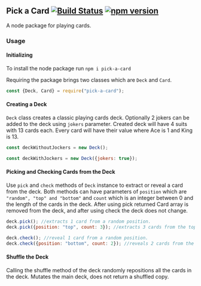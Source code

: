 ## Pick a Card [![Build Status](https://travis-ci.org/srcnalt/pick-a-card.svg?branch=master)](https://travis-ci.org/srcnalt/pick-a-card) [![npm version](https://badge.fury.io/js/pick-a-card.svg)](https://badge.fury.io/js/pick-a-card)
A node package for playing cards.

### Usage

#### Initializing
To install the node package run `npm i pick-a-card`

Requiring the package brings two classes which are `Deck` and `Card`.
```js
const {Deck, Card} = require("pick-a-card");
```

#### Creating a Deck
`Deck` class creates a classic playing cards deck. Optionally 2 jokers can be added to the deck using `jokers` parameter. Created deck will have 4 suits with 13 cards each. Every card will have their value where Ace is 1 and King is 13.
```js
const deckWithoutJockers = new Deck();

const deckWithJockers = new Deck({jokers: true});
```

#### Picking and Checking Cards from the Deck
Use `pick` and `check` methods of `Deck` instance to extract or reveal a card from the deck. Both methods can have parameters of `position` which are `"random", "top" and "bottom"` and `count` which is an integer between 0 and the length of the cards in the deck. After using pick returned Card array is removed from the deck, and after using check the deck does not change.

```js
deck.pick(); //extracts 1 card from a random position.
deck.pick({position: "top", count: 3}); //extracts 3 cards from the top of the deck.

deck.check(); //reveal 1 card from a random position.
deck.check({position: "bottom", count: 2}); //reveals 2 cards from the bottom of the deck.
```

#### Shuffle the Deck
Calling the shuffle method of the deck randomly repositions all the cards in the deck. Mutates the main deck, does not return a shuffled copy.
